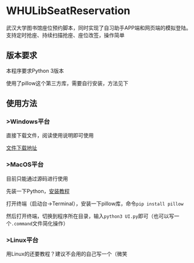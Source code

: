 # WHULibSeatReservation
武汉大学图书馆座位预约脚本，同时实现了自习助手APP端和网页端的模拟登陆。支持定时抢座、持续扫描抢座、座位改签，操作简单

## 版本要求
本程序要求Python 3版本

使用了pillow这个第三方库，需要自行安装，方法见下

## 使用方法
### >Windows平台
直接下载文件，阅读使用说明即可使用

[文件下载地址](https://www.chemhy.design/wp-content/uploads/WHULibRes.rar)


### >MacOS平台
目前只能通过源码进行使用

先装一下Python，[安装教程](https://pythonguidecn.readthedocs.io/zh/latest/starting/install3/osx.html)

打开终端（启动台->Terminal），安装一下pillow库，命令```pip install pillow```

然后打开终端，切换到程序所在目录，输入```python3 UI.py```即可（也可以写一个```.command```文件简化操作）

### >Linux平台
用Linux的还要教程？建议不会用的自己写一个（微笑
